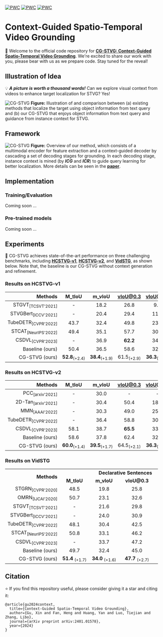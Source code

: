 [![PWC](https://img.shields.io/badge/State_of_the_Art-STVG_on_HCSTVGv1-orange?logo=AMP)](https://paperswithcode.com/sota/spatio-temporal-video-grounding-on-hc-stvg1)
[![PWC](https://img.shields.io/badge/State_of_the_Art-STVG_on_HCSTVGv2-pink?logo=AMP)](https://paperswithcode.com/sota/spatio-temporal-video-grounding-on-hc-stvg2)
[![PWC](https://img.shields.io/badge/State_of_the_Art-STVG_on_VidSTG-yellow?logo=AMP)](https://paperswithcode.com/sota/spatio-temporal-video-grounding-on-vidstg)

# Context-Guided Spatio-Temporal Video Grounding
🔮 Welcome to the official code repository for [**CG-STVG: Context-Guided Spatio-Temporal Video Grounding**](https://arxiv.org/abs/2401.01578). We're excited to share our work with you, please bear with us as we prepare code. Stay tuned for the reveal!

## Illustration of Idea
💡 ***A picture is worth a thousand words!***   Can we explore visual context from videos to enhance target localization for STVG? Yes!

![CG-STVG](https://github.com/HengLan/CGSTVG/blob/main/assets/idea.png)
**Figure:** Illustration of and comparison between (a) existing methods that localize the target using object information from text query and (b) our CG-STVG
that enjoys object information from text query and guidance from instance context for STVG. 

## Framework
![CG-STVG](https://github.com/HengLan/CGSTVG/blob/main/assets/framework.png)
**Figure:** Overview of our method, which consists of a multimodal encoder for feature extraction and a context-guided decoder by cascading
a set of decoding stages for grounding. In each decoding stage, instance context is mined (by ***ICG*** and ***ICR***) to guide query learning for better localization. More details can be seen in the [**paper**](https://arxiv.org/abs/2401.01578).

## Implementation
### Training/Evaluation
Coming soon ...

### Pre-trained models
Coming soon ...

## Experiments
🎏 CG-STVG achieves state-of-the-art performance on three challenging benchmarks, including [**HCSTVG-v1**](https://github.com/tzhhhh123/HC-STVG), [**HCSTVG-v2**](https://github.com/tzhhhh123/HC-STVG), and [**VidSTG**](https://github.com/Guaranteer/VidSTG-Dataset), as shown below. Note that, the baseline is our CG-STVG without context generation and refinement.

### Results on HCSTVG-v1
|  Methods   | M_tIoU | m_vIoU | vIoU@0.3 | vIoU@0.5  |
|  ----:  | :----:  | :----: | :----: | :----: |
|STGVT<sub>[TCSVT'2021]</sub> | - |  18.2 | 26.8 | 9.5|
|STVGBert<sub>[ICCV'2021]</sub> | - | 20.4 | 29.4 |  11.3|
|TubeDETR<sub>[CVPR'2022]</sub> | 43.7 | 32.4 | 49.8 | 23.5|
|STCAT<sub>[NeurIPS'2022]</sub> | 49.4 | 35.1 | 57.7 | 30.1|
|CSDVL<sub>[CVPR'2023]</sub> | - | 36.9 | **62.2** | 34.8|
|Baseline (ours) | 50.4 | 36.5 | 58.6 | 32.3 |
|CG-STVG (ours)|**52.8**<sub>(+2.4)</sub> | **38.4**<sub>(+1.9)</sub> | 61.5<sub>(+2.9)</sub> | **36.3**<sub>(+4.0)</sub>|

### Results on HCSTVG-v2
|  Methods   | M_tIoU | m_vIoU | vIoU@0.3 | vIoU@0.5  |
|  ----:  | :----:  | :----: | :----: | :----: |
|PCC<sub>[arxiv'2021]</sub> | - |  30.0 | - | - |
|2D-Tan<sub>[arxiv'2021]</sub>  | - | 30.4 |  50.4 | 18.8 |
|MMN<sub>[AAAI'2022]</sub> | - | 30.3 | 49.0 | 25.6|
|TubeDETR<sub>[CVPR'2022]</sub> | - | 36.4 | 58.8 | 30.6|
|CSDVL<sub>[CVPR'2023]</sub> | 58.1 | 38.7 | **65.5** | 33.8|
|Baseline (ours) | 58.6 | 37.8 | 62.4 | 32.1|
|CG-STVG (ours) | **60.0**<sub>(+1.4)</sub> | **39.5**<sub>(+1.7)</sub> | 64.5<sub>(+2.1)</sub> | **36.3**<sub>(+4.2)</sub>|

### Results on VidSTG
<table>
  <tr>
    <td rowspan="2" align="right"><b>Methods</b></td>
    <td colspan="4" align="center"><b>Declarative Sentences</b></td>
    <td colspan="4" align="center"><b>Interrogative Sentences</b></td>
  </tr>
  <tr>
    <td align="center">&nbsp;&nbsp;&nbsp;<b>M_tIoU</b>&nbsp;&nbsp;&nbsp;</td>
    <td align="center">&nbsp;&nbsp;&nbsp;<b>m_vIoU</b>&nbsp;&nbsp;&nbsp;</td>
    <td align="center">&nbsp;&nbsp;&nbsp;<b>vIoU@0.3</b>&nbsp;&nbsp;&nbsp;</td>
    <td align="center">&nbsp;&nbsp;&nbsp;<b>vIoU@0.5</b>&nbsp;&nbsp;&nbsp;</td>
    <td align="center">&nbsp;&nbsp;&nbsp;<b>M_tIoU</b>&nbsp;&nbsp;&nbsp;</td>
    <td align="center">&nbsp;&nbsp;&nbsp;<b>m_vIoU</b>&nbsp;&nbsp;&nbsp;</td>
    <td align="center">&nbsp;&nbsp;&nbsp;<b>vIoU@0.3</b>&nbsp;&nbsp;&nbsp;</td>
    <td align="center">&nbsp;&nbsp;&nbsp;<b>vIoU@0.5</b>&nbsp;&nbsp;&nbsp;</td>
  </tr>
  <tr>
    <td align="right">STGRN<sub>[CVPR'2020]</sub></td>
    <td align="center">48.5</td>
    <td align="center">19.8</td>
    <td align="center">25.8</td>
    <td align="center">14.6</td>
    <td align="center">47.0 </td>    
    <td align="center">18.3</td>
    <td align="center">21.1</td>
    <td align="center">12.8</td>
  </tr>
  <tr>
    <td align="right">OMRN<sub>[IJCAI'2020]</sub></td>
    <td align="center">50.7</td>
    <td align="center">23.1</td>
    <td align="center">32.6</td>
    <td align="center">16.4</td>
    <td align="center">49.2</td>    
    <td align="center">20.6</td>
    <td align="center">28.4</td>
    <td align="center">14.1</td>
  </tr>
  <tr>
    <td align="right">STGVT<sub>[TCSVT'2021]</sub></td>
    <td align="center">-</td>
    <td align="center">21.6</td>
    <td align="center">29.8</td>
    <td align="center">18.9</td>
    <td align="center">-</td>    
    <td align="center">-</td>
    <td align="center">-</td>
    <td align="center">-</td>
  </tr>
  <tr>
    <td align="right">STVGBert<sub>[ICCV'2021]</sub></td>
    <td align="center">-</td>
    <td align="center">24.0</td>
    <td align="center">30.9</td>
    <td align="center">18.4</td>
    <td align="center">-</td>    
    <td align="center">22.5</td>
    <td align="center">26.0</td>
    <td align="center">16.0</td>
  </tr>
  <tr>
    <td align="right">TubeDETR<sub>[CVPR'2022]</sub></td>
    <td align="center">48.1</td>
    <td align="center">30.4</td>
    <td align="center">42.5</td>
    <td align="center">28.2</td>
    <td align="center">46.9</td>    
    <td align="center">25.7</td>
    <td align="center">35.7</td>
    <td align="center">23.2</td>
  </tr>
  <tr>
    <td align="right">STCAT<sub>[NeurIPS'2022]</sub></td>
    <td align="center">50.8</td>
    <td align="center">33.1</td>
    <td align="center">46.2</td>
    <td align="center">32.6</td>
    <td align="center">49.7</td>    
    <td align="center">28.2</td>
    <td align="center">39.2</td>
    <td align="center">26.6</td>
  </tr>
  <tr>
    <td align="right">CSDVL<sub>[CVPR'2023]</sub></td>
    <td align="center">-</td>
    <td align="center">33.7</td>
    <td align="center">47.2</td>
    <td align="center">32.8</td>
    <td align="center">-</td>    
    <td align="center">28.5</td>
    <td align="center">39.9</td>
    <td align="center">26.2</td>
  </tr>
  <tr>
    <td align="right">Baseline (ours)</td>
    <td align="center">49.7</td>
    <td align="center">32.4</td>
    <td align="center">45.0</td>
    <td align="center">31.4</td>
    <td align="center">48.8</td>    
    <td align="center">27.7</td>
    <td align="center">38.7</td>
    <td align="center">25.6</td>
  </tr>
  <tr>
    <td align="right">CG-STVG (ours)</td>
    <td align="center"><b>51.4</b> <sub>(+1.7)</sub></td>
    <td align="center"><b>34.0</b> <sub>(+1.6)</sub></td>
    <td align="center"><b>47.7</b> <sub>(+2.7)</sub></td>
    <td align="center"><b>33.1</b> <sub>(+1.7)</sub></td>
    <td align="center"><b>49.9</b> <sub>(+1.1)</sub></td>    
    <td align="center"><b>29.0</b> <sub>(+1.3)</sub></td>
    <td align="center"><b>40.5</b> <sub>(+1.8)</sub></td>
    <td align="center"><b>27.5</b> <sub>(+1.9)</sub></td>
  </tr>
</table>

## Citation
⭐ If you find this repository useful, please consider giving it a star and citing it:
```
@article{gu2024context,
  title={Context-Guided Spatio-Temporal Video Grounding},
  author={Gu, Xin and Fan, Heng and Huang, Yan and Luo, Tiejian and Zhang, Libo},
  journal={arXiv preprint arXiv:2401.01578},
  year={2024}
}
```
